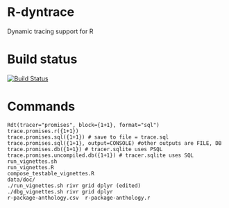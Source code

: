 # R-dyntrace
Dynamic tracing support for R

# Build status
[![Build Status](https://travis-ci.org/PRL-PRG/R-dyntrace.svg?branch=master)](https://travis-ci.org/PRL-PRG/R-dyntrace)

# Commands
```
Rdt(tracer="promises", block={1+1}, format="sql")
trace.promises.r({1+1})
trace.promises.sql({1+1}) # save to file = trace.sql
trace.promises.sql({1+1}, output=CONSOLE) #other outputs are FILE, DB
trace.promises.db({1+1}) # tracer.sqlite uses PSQL
trace.promises.uncompiled.db({1+1}) # tracer.sqlite uses SQL
run_vignettes.sh
run_vignettes.R
compose_testable_vignettes.R
data/doc/
./run_vignettes.sh rivr grid dplyr (edited)
./dbg_vignettes.sh rivr grid dplyr
r-package-anthology.csv  r-package-anthology.r
```
